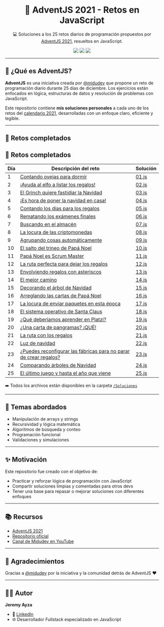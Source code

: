 <h1 align="center">🎄 AdventJS 2021 - Retos en JavaScript</h1>
<p align="center">💻 Soluciones a los 25 retos diarios de programación propuestos por <a href="https://adventjs.dev/">AdventJS 2021</a>, resueltos en JavaScript.</p>

<p align="center">
  <img src="https://img.shields.io/badge/JavaScript-Retos-yellow?logo=javascript" />
  <img src="https://img.shields.io/badge/Día_1-25-blue?style=flat-square" />
  <img src="https://img.shields.io/badge/100%20Completado-%E2%9C%94-green" />
</p>

---

## 🧠 ¿Qué es AdventJS?

**AdventJS** es una iniciativa creada por [@midudev](https://twitter.com/midudev) que propone un reto de programación diario durante 25 días de diciembre. Los ejercicios están enfocados en lógica, estructuras de datos y resolución de problemas con JavaScript.

Este repositorio contiene **mis soluciones personales** a cada uno de los retos del [calendario 2021](https://2021.adventjs.dev/), desarrolladas con un enfoque claro, eficiente y legible.

---

## 🚀 Retos completados

## 🚀 Retos completados

| Día | Descripción del reto                                                               | Solución                        |
| --- | ---------------------------------------------------------------------------------- | ------------------------------- |
| 1   | [Contando ovejas para dormir](https://2021.adventjs.dev/challenges/01)            | [01.js](./Soluciones/01.js)     |
| 2   | [¡Ayuda al elfo a listar los regalos!](https://2021.adventjs.dev/challenges/02)   | [02.js](./Soluciones/02.js)     |
| 3   | [El Grinch quiere fastidiar la Navidad](https://2021.adventjs.dev/challenges/03)  | [03.js](./Soluciones/03.js)     |
| 4   | [¡Es hora de poner la navidad en casa!](https://2021.adventjs.dev/challenges/04)  | [04.js](./Soluciones/04.js)     |
| 5   | [Contando los días para los regalos](https://2021.adventjs.dev/challenges/05)     | [05.js](./Soluciones/05.js)     |
| 6   | [Rematando los exámenes finales](https://2021.adventjs.dev/challenges/06)         | [06.js](./Soluciones/06.js)     |
| 7   | [Buscando en el almacén](https://2021.adventjs.dev/challenges/07)                 | [07.js](./Soluciones/07.js)     |
| 8   | [La locura de las criptomonedas](https://2021.adventjs.dev/challenges/08)         | [08.js](./Soluciones/08.js)     |
| 9   | [Agrupando cosas automáticamente](https://2021.adventjs.dev/challenges/09)        | [09.js](./Soluciones/09.js)     |
| 10  | [El salto del trineo de Papá Noel](https://2021.adventjs.dev/challenges/10)       | [10.js](./Soluciones/10.js)     |
| 11  | [Papá Noel es Scrum Master](https://2021.adventjs.dev/challenges/11)              | [11.js](./Soluciones/11.js)     |
| 12  | [La ruta perfecta para dejar los regalos](https://2021.adventjs.dev/challenges/12)| [12.js](./Soluciones/12.js)     |
| 13  | [Envolviendo regalos con asteriscos](https://2021.adventjs.dev/challenges/13)     | [13.js](./Soluciones/13.js)     |
| 14  | [El mejor camino](https://2021.adventjs.dev/challenges/14)                        | [14.js](./Soluciones/14.js)     |
| 15  | [Decorando el árbol de Navidad](https://2021.adventjs.dev/challenges/15)          | [15.js](./Soluciones/15.js)     |
| 16  | [Arreglando las cartas de Papá Noel](https://2021.adventjs.dev/challenges/16)     | [16.js](./Soluciones/16.js)     |
| 17  | [La locura de enviar paquetes en esta época](https://2021.adventjs.dev/challenges/17)| [17.js](./Soluciones/17.js)  |
| 18  | [El sistema operativo de Santa Claus](https://2021.adventjs.dev/challenges/18)    | [18.js](./Soluciones/18.js)     |
| 19  | [¿Qué deberíamos aprender en Platzi?](https://2021.adventjs.dev/challenges/19)    | [19.js](./Soluciones/19.js)     |
| 20  | [¿Una carta de pangramas? ¡QUÉ!](https://2021.adventjs.dev/challenges/20)         | [20.js](./Soluciones/20.js)     |
| 21  | [La ruta con los regalos](https://2021.adventjs.dev/challenges/21)                | [21.js](./Soluciones/21.js)     |
| 22  | [Luz de navidad](https://2021.adventjs.dev/challenges/22)                         | [22.js](./Soluciones/22.js)     |
| 23  | [¿Puedes reconfigurar las fábricas para no parar de crear regalos?](https://2021.adventjs.dev/challenges/23)| [23.js](./Soluciones/23.js) |
| 24  | [Comparando árboles de Navidad](https://2021.adventjs.dev/challenges/24)          | [24.js](./Soluciones/24.js)     |
| 25  | [El último juego y hasta el año que viene](https://2021.adventjs.dev/challenges/25)| [25.js](./Soluciones/25.js)     |

➡️ Todos los archivos están disponibles en la carpeta [`/Soluciones`](./Soluciones)

---

## 🧩 Temas abordados

- Manipulación de arrays y strings
- Recursividad y lógica matemática
- Algoritmos de búsqueda y conteo
- Programación funcional
- Validaciones y simulaciones

---

## ✨ Motivación

Este repositorio fue creado con el objetivo de:

- Practicar y reforzar lógica de programación con JavaScript
- Compartir soluciones limpias y comentadas para otros devs
- Tener una base para repasar o mejorar soluciones con diferentes enfoques

---

## 📚 Recursos

- [AdventJS 2021](https://2021.adventjs.dev/)
- [Repositorio oficial](https://github.com/midudev/adventjs)
- [Canal de Midudev en YouTube](https://www.youtube.com/c/midudev)

---

## 🙌 Agradecimientos

Gracias a [@midudev](https://twitter.com/midudev) por la iniciativa y la comunidad detrás de AdventJS ❤️

---

## 👨‍💻 Autor

**Jeremy Ayza**

- 💼 [LinkedIn](https://www.linkedin.com/in/jeremyayzamatias/)
- 🌐 Desarrollador Fullstack especializado en JavaScript
